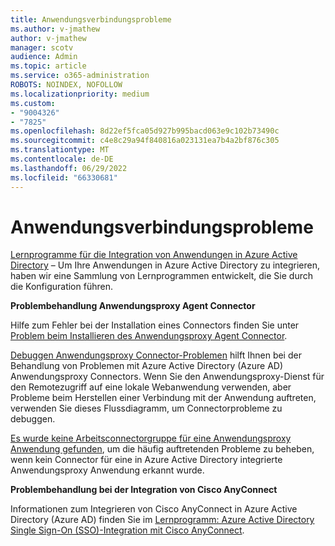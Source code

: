```yaml
---
title: Anwendungsverbindungsprobleme
ms.author: v-jmathew
author: v-jmathew
manager: scotv
audience: Admin
ms.topic: article
ms.service: o365-administration
ROBOTS: NOINDEX, NOFOLLOW
ms.localizationpriority: medium
ms.custom:
- "9004326"
- "7825"
ms.openlocfilehash: 8d22ef5fca05d927b995bacd063e9c102b73490c
ms.sourcegitcommit: c4e8c29a94f840816a023131ea7b4a2bf876c305
ms.translationtype: MT
ms.contentlocale: de-DE
ms.lasthandoff: 06/29/2022
ms.locfileid: "66330681"
---
```

# <a name="application-connection-issues"></a>Anwendungsverbindungsprobleme

[Lernprogramme für die Integration von Anwendungen in Azure Active Directory](https://docs.microsoft.com/azure/active-directory/saas-apps/tutorial-list) – Um Ihre Anwendungen in Azure Active Directory zu integrieren, haben wir eine Sammlung von Lernprogrammen entwickelt, die Sie durch die Konfiguration führen.

**Problembehandlung Anwendungsproxy Agent Connector**

Hilfe zum Fehler bei der Installation eines Connectors finden Sie unter [Problem beim Installieren des Anwendungsproxy Agent Connector](https://docs.microsoft.com/azure/active-directory/manage-apps/application-proxy-connector-installation-problem).

[Debuggen Anwendungsproxy Connector-Problemen](https://docs.microsoft.com/azure/active-directory/manage-apps/application-proxy-debug-connectors) hilft Ihnen bei der Behandlung von Problemen mit Azure Active Directory (Azure AD) Anwendungsproxy Connectors. Wenn Sie den Anwendungsproxy-Dienst für den Remotezugriff auf eine lokale Webanwendung verwenden, aber Probleme beim Herstellen einer Verbindung mit der Anwendung auftreten, verwenden Sie dieses Flussdiagramm, um Connectorprobleme zu debuggen.

[Es wurde keine Arbeitsconnectorgruppe für eine Anwendungsproxy Anwendung gefunden](https://docs.microsoft.com/azure/active-directory/manage-apps/application-proxy-connectivity-no-working-connector), um die häufig auftretenden Probleme zu beheben, wenn kein Connector für eine in Azure Active Directory integrierte Anwendungsproxy Anwendung erkannt wurde.

**Problembehandlung bei der Integration von Cisco AnyConnect**

Informationen zum Integrieren von Cisco AnyConnect in Azure Active Directory (Azure AD) finden Sie im [Lernprogramm: Azure Active Directory Single Sign-On (SSO)-Integration mit Cisco AnyConnect](https://docs.microsoft.com/azure/active-directory/saas-apps/cisco-anyconnect).
